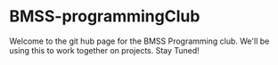 # BMSS-programmingClub
Welcome to the git hub page for the BMSS Programming club. We'll be using this to work together on projects. Stay Tuned!
